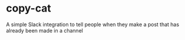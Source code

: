 # copy-cat
A simple Slack integration to tell people when they make a post that has already been made in a channel

